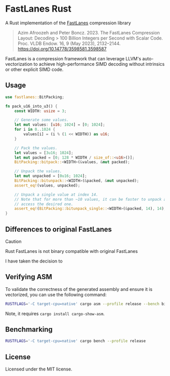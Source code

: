 # FastLanes Rust

A Rust implementation of the [FastLanes](https://github.com/cwida/FastLanes) compression library

> Azim Afroozeh and Peter Boncz. 2023. The FastLanes Compression Layout: Decoding > 100 Billion Integers per Second with
> Scalar Code.
> Proc. VLDB Endow. 16, 9 (May 2023), 2132–2144. https://doi.org/10.14778/3598581.3598587

FastLanes is a compression framework that can leverage LLVM's auto-vectorization to achieve high-performance
SIMD decoding without intrinsics or other explicit SIMD code.

## Usage

```rust
use fastlanes::BitPacking;

fn pack_u16_into_u3() {
    const WIDTH: usize = 3;

    // Generate some values.
    let mut values: [u16; 1024] = [0; 1024];
    for i in 0..1024 {
        values[i] = (i % (1 << WIDTH)) as u16;
    }

    // Pack the values.
    let values = [3u16; 1024];
    let mut packed = [0; 128 * WIDTH / size_of::<u16>()];
    BitPacking::bitpack::<WIDTH>(&values, &mut packed);

    // Unpack the values.
    let mut unpacked = [0u16; 1024];
    BitPacking::bitunpack::<WIDTH>(&packed, &mut unpacked);
    assert_eq!(values, unpacked);

    // Unpack a single value at index 14.
    // Note that for more than ~10 values, it can be faster to unpack all values and then 
    // access the desired one.
    assert_eq!(BitPacking::bitunpack_single::<WIDTH>(&packed, 14), 14);
}
```

## Differences to original FastLanes

> [!CAUTION]
> Rust FastLanes is not binary compatible with original FastLanes

I have taken the decision to

## Verifying ASM

To validate the correctness of the generated assembly and ensure it is vectorized, you can use the following command:

```bash
RUSTFLAGS='-C target-cpu=native' cargo asm --profile release --bench bitpacking --rust BitPacking
```

Note, it requires `cargo install cargo-show-asm`.

## Benchmarking

```bash
RUSTFLAGS='-C target-cpu=native' cargo bench --profile release
```

## License

Licensed under the MIT license.